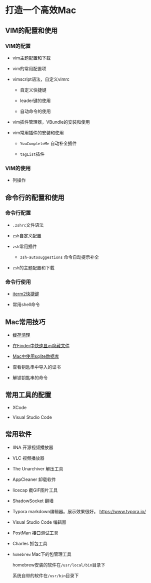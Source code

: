 # 打造一个高效Mac

## VIM的配置和使用

### VIM的配置

* vim主题配置和下载

* vim的常用配置项

* vimscript语法，自定义vimrc

    * 自定义快捷键

    * leader键的使用

    * 自动命令的使用

* vim插件管理器，VBundle的安装和使用

* vim常用插件的安装和使用

    * `YouCompleteMe` 自动补全插件

    * `tagList`插件

### VIM的使用

* 列操作

## 命令行的配置和使用

### 命令行配置

* `.zshrc`文件语法

* `zsh`自定义配置

* `zsh`常用插件

    * `zsh-autosuggestions` 命令自动提示补全

* `zsh`的主题配置和下载

### 命令行使用

* [iterm2快捷键](/command_line_tool/iterm2_keymap.md)

* 常用shell命令

## Mac常用技巧

 * [缓存清理](/frequently_used_skill/缓存清理.md)

 * [在Finder中快速显示隐藏文件](/frequently_used_skill/frequently-used.md?id=finder中快速显示隐藏文件)

 * [Mac中使用sqlite数据库](/frequently_used_skill/how_to_use_sqlite.md)

 * 查看钥匙串中导入的证书

 * 解锁钥匙串的命令

 ## 常用工具的配置

* XCode

* Visual Studio Code

## 常用软件

 * IINA 开源视频播放器

 * VLC 视频播放器

 * The Unarchiver 解压工具

 * AppCleaner 卸载软件

 * licecap 截GIF图片工具

 * ShadowSocket 翻墙

 * Typora markdown编辑器。展示效果很好。 https://www.typora.io/

 * Visual Studio Code 编辑器

 * PostMan 接口测试工具

 * Charles 抓包工具

 * `homebrew` Mac下的包管理工具

    homebrew安装的软件在`/usr/local/bin`目录下

    系统自带的软件在`/usr/bin`目录下
